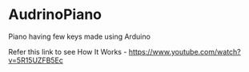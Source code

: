 # AudrinoPiano
Piano having few keys made using Arduino 

Refer this link to see How It Works - https://www.youtube.com/watch?v=5R15UZFB5Ec
